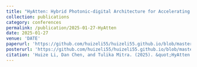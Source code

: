 ```yaml
---
title: "HyAtten: Hybrid Photonic-digital Architecture for Accelerating Attention Mechanism"
collection: publications
category: conferences
permalink: /publication/2025-01-27-HyAtten
date: 2025-01-27
venue: 'DATE'
paperurl: 'https://github.com/huizeli55/huizeli55.github.io/blob/master/files/HyAtten_DATE_2025.pdf'
posterurl: 'https://github.com/huizeli55/huizeli55.github.io/blob/master/files/Date_2025_Poster.pdf'
citation: 'Huize Li, Dan Chen, and Tulika Mitra. (2025). &quot;HyAtten: Hybrid Photonic-digital Architecture for Accelerating Attention Mechanism.&quot; <i>In Proceedings of the Design, Automation, and Test in Europe (DATE)</i>. Just Accepted.'
---
```

